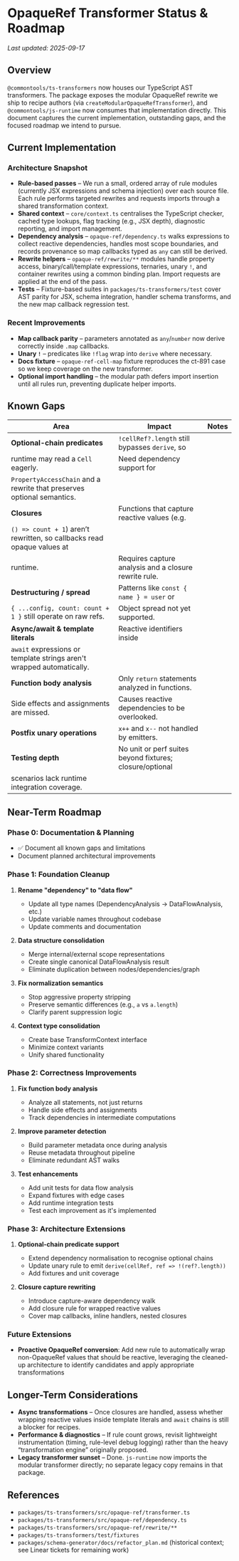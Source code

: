 # OpaqueRef Transformer Status & Roadmap

_Last updated: 2025-09-17_

## Overview

`@commontools/ts-transformers` now houses our TypeScript AST transformers. The
package exposes the modular OpaqueRef rewrite we ship to recipe authors (via
`createModularOpaqueRefTransformer`), and `@commontools/js-runtime` now consumes
that implementation directly. This document captures the current implementation,
outstanding gaps, and the focused roadmap we intend to pursue.

## Current Implementation

### Architecture Snapshot

- **Rule-based passes** – We run a small, ordered array of rule modules
  (currently JSX expressions and schema injection) over each source file. Each
  rule performs targeted rewrites and requests imports through a shared
  transformation context.
- **Shared context** – `core/context.ts` centralises the TypeScript checker,
  cached type lookups, flag tracking (e.g., JSX depth), diagnostic reporting,
  and import management.
- **Dependency analysis** – `opaque-ref/dependency.ts` walks expressions to
  collect reactive dependencies, handles most scope boundaries, and records
  provenance so map callbacks typed as `any` can still be derived.
- **Rewrite helpers** – `opaque-ref/rewrite/**` modules handle property access,
  binary/call/template expressions, ternaries, unary `!`, and container rewrites
  using a common binding plan. Import requests are applied at the end of the
  pass.
- **Tests** – Fixture-based suites in `packages/ts-transformers/test` cover AST
  parity for JSX, schema integration, handler schema transforms, and the new map
  callback regression test.

### Recent Improvements

- **Map callback parity** – parameters annotated as `any`/`number` now derive
  correctly inside `.map` callbacks.
- **Unary `!`** – predicates like `!flag` wrap into `derive` where necessary.
- **Docs fixture** – `opaque-ref-cell-map` fixture reproduces the ct-891 case so
  we keep coverage on the new transformer.
- **Optional import handling** – the modular path defers import insertion until
  all rules run, preventing duplicate helper imports.

## Known Gaps

| Area                                                                    | Impact                                                   | Notes |
| ----------------------------------------------------------------------- | -------------------------------------------------------- | ----- |
| **Optional-chain predicates**                                           | `!cellRef?.length` still bypasses `derive`, so           |       |
| runtime may read a `Cell` eagerly.                                      | Need dependency support for                              |       |
| `PropertyAccessChain` and a rewrite that preserves optional semantics.  |                                                          |       |
| **Closures**                                                            | Functions that capture reactive values (e.g.             |       |
| `() => count + 1`) aren’t rewritten, so callbacks read opaque values at |                                                          |       |
| runtime.                                                                | Requires capture analysis and a closure rewrite rule.    |       |
| **Destructuring / spread**                                              | Patterns like `const { name } = user` or                 |       |
| `{ ...config, count: count + 1 }` still operate on raw refs.            | Object spread not yet supported.                         |       |
| **Async/await & template literals**                                     | Reactive identifiers inside                              |       |
| `await` expressions or template strings aren't wrapped automatically.   |                                                          |       |
| **Function body analysis**                                              | Only `return` statements analyzed in functions.          |       |
| Side effects and assignments are missed.                                | Causes reactive dependencies to be overlooked.           |       |
| **Postfix unary operations**                                            | `x++` and `x--` not handled by emitters.                 |       |
| **Testing depth**                                                       | No unit or perf suites beyond fixtures; closure/optional |       |
| scenarios lack runtime integration coverage.                            |                                                          |       |

## Near-Term Roadmap

### Phase 0: Documentation & Planning
- ✅ Document all known gaps and limitations
- Document planned architectural improvements

### Phase 1: Foundation Cleanup
1. **Rename "dependency" to "data flow"**
   - Update all type names (DependencyAnalysis → DataFlowAnalysis, etc.)
   - Update variable names throughout codebase
   - Update comments and documentation

2. **Data structure consolidation**
   - Merge internal/external scope representations
   - Create single canonical DataFlowAnalysis result
   - Eliminate duplication between nodes/dependencies/graph

3. **Fix normalization semantics**
   - Stop aggressive property stripping
   - Preserve semantic differences (e.g., `a` vs `a.length`)
   - Clarify parent suppression logic

4. **Context type consolidation**
   - Create base TransformContext interface
   - Minimize context variants
   - Unify shared functionality

### Phase 2: Correctness Improvements
1. **Fix function body analysis**
   - Analyze all statements, not just returns
   - Handle side effects and assignments
   - Track dependencies in intermediate computations

2. **Improve parameter detection**
   - Build parameter metadata once during analysis
   - Reuse metadata throughout pipeline
   - Eliminate redundant AST walks

3. **Test enhancements**
   - Add unit tests for data flow analysis
   - Expand fixtures with edge cases
   - Add runtime integration tests
   - Test each improvement as it's implemented

### Phase 3: Architecture Extensions
1. **Optional-chain predicate support**
   - Extend dependency normalisation to recognise optional chains
   - Update unary rule to emit `derive(cellRef, ref => !(ref?.length))`
   - Add fixtures and unit coverage

2. **Closure capture rewriting**
   - Introduce capture-aware dependency walk
   - Add closure rule for wrapped reactive values
   - Cover map callbacks, inline handlers, nested closures

### Future Extensions
- **Proactive OpaqueRef conversion**: Add new rule to automatically wrap non-OpaqueRef values that should be reactive, leveraging the cleaned-up architecture to identify candidates and apply appropriate transformations

## Longer-Term Considerations

- **Async transformations** – Once closures are handled, assess whether wrapping
  reactive values inside template literals and `await` chains is still a blocker
  for recipes.
- **Performance & diagnostics** – If rule count grows, revisit lightweight
  instrumentation (timing, rule-level debug logging) rather than the heavy
  “transformation engine” originally proposed.
- **Legacy transformer sunset** – Done. `js-runtime` now imports the modular
  transformer directly; no separate legacy copy remains in that package.

## References

- `packages/ts-transformers/src/opaque-ref/transformer.ts`
- `packages/ts-transformers/src/opaque-ref/dependency.ts`
- `packages/ts-transformers/src/opaque-ref/rewrite/**`
- `packages/ts-transformers/test/fixtures`
- `packages/schema-generator/docs/refactor_plan.md` (historical context; see
  Linear tickets for remaining work)
